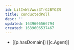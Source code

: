 ```yaml
---
id: LilIvWsVwuz3TrG2BYOZN
title: conductedPoll
desc: ''
updated: 1639606566794
created: 1639606537467
---
```


- [[p.hasDomain]] [[c.Agent]]

